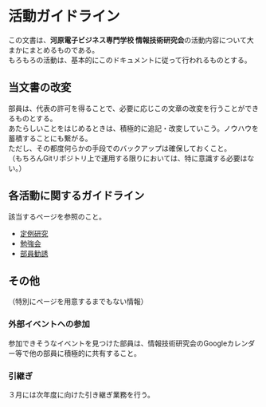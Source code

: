 # 活動ガイドライン
この文書は、**河原電子ビジネス専門学校 情報技術研究会**の活動内容について大まかにまとめるものである。  
もろもろの活動は、基本的にこのドキュメントに従って行われるものとする。

## 当文書の改変
部員は、代表の許可を得ることで、必要に応じこの文章の改変を行うことができるものとする。  
あたらしいことをはじめるときは、積極的に追記・改変していこう。ノウハウを蓄積することにも繋がる。  
ただし、その都度何らかの手段でのバックアップは確保しておくこと。  
（もちろんGitリポジトリ上で運用する限りにおいては、特に意識する必要はない。）

## 各活動に関するガイドライン

該当するページを参照のこと。

* [定例研究](researches.md)
* [勉強会](seminar.md)
* [部員勧誘](recruit.md)

## その他

（特別にページを用意するまでもない情報）

### 外部イベントへの参加
参加できそうなイベントを見つけた部員は、情報技術研究会のGoogleカレンダー等で他の部員に積極的に共有すること。

### 引継ぎ
３月には次年度に向けた引き継ぎ業務を行う。
